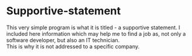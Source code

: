 # Supportive-statement

This very simple program is what it is titled - a supportive statement. 
I included here information which may help me to find a job as, not only a software developer, but also an IT technician.  
This is why it is not addressed to a specific company. 

